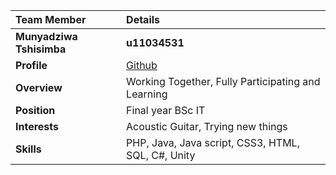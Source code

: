 |Team Member | Details | 
| :---         | :---         |  
|**Munyadziwa Tshisimba**|    **u11034531**   |
|**Profile** |[Github](https://github.com/khodanit)|
|**Overview**|Working Together, Fully Participating and Learning|
|**Position** |Final year BSc IT|
|**Interests** |Acoustic Guitar, Trying new things|
|**Skills**|PHP, Java, Java script,  CSS3, HTML, SQL, C#, Unity|
